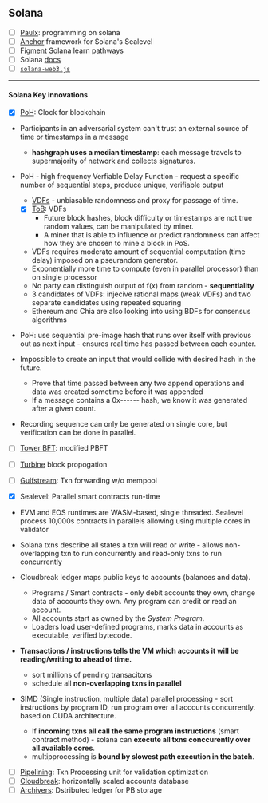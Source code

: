 ## Solana 

- [ ] [Paulx](https://paulx.dev/blog/2021/01/14/programming-on-solana-an-introduction/): programming on solana
- [ ] [Anchor](https://project-serum.github.io/anchor/getting-started/introduction.html) framework for Solana's Sealevel
- [ ] [Figment](https://learn.figment.io/pathways/solana-pathway) Solana learn pathways
- [ ] Solana [docs](https://docs.solana.com/cluster/overview)
- [ ] [`solana-web3.js`](https://github.com/solana-labs/solana-web3.js)

---

#### Solana Key innovations

- [x] [PoH](https://medium.com/solana-labs/proof-of-history-a-clock-for-blockchain-cf47a61a9274): Clock for blockchain

* Participants in an adversarial system can't trust an external source of time or timestamps in a message
	- **hashgraph uses a median timestamp**: each message travels to supermajority of network and collects signatures. 
	
* PoH - high frequency Verfiable Delay Function - request a specific number of sequential steps, produce unique, verifiable output
	- [VDFs](https://dci.mit.edu/vdfday) - unbiasable randomness and proxy for passage of time. 
	- [x] [ToB](https://blog.trailofbits.com/2018/10/12/introduction-to-verifiable-delay-functions-vdfs/): VDFs
		* Future block hashes, block difficulty or timestamps are not true random values, can be manipulated by miner. 
		* A miner that is able to influence or predict randomness can affect how they are chosen to mine a block in PoS. 
	* VDFs requires moderate amount of sequential computation (time delay) imposed on a pseurandom generator.
	* Exponentially more time to compute (even in parallel processor) than on single processor
	* No party can distinguish output of f(x) from random - **sequentiality**
	* 3 candidates of VDFs: injecive rational maps (weak VDFs) and two separate candidates using repeated squaring
	* Ethereum and Chia are also looking into using BDFs for consensus algorithms
* PoH: use sequential pre-image hash that runs over itself with previous out as next input - ensures real time has passed between each counter. 
* Impossible to create an input that would collide with desired hash in the future. 
	- Prove that time passed between any two append operations and data was created sometime before it was appended
	- If a message contains a 0x------ hash, we know it was generated after a given count.
* Recording sequence can only be generated on single core, but verification can be done in parallel.


- [ ] [Tower BFT](https://medium.com/solana-labs/tower-bft-solanas-high-performance-implementation-of-pbft-464725911e79): modified PBFT
- [ ] [Turbine](https://medium.com/solana-labs/turbine-solanas-block-propagation-protocol-solves-the-scalability-trilemma-2ddba46a51db) block propogation
- [ ] [Gulfstream](https://medium.com/solana-labs/gulf-stream-solanas-mempool-less-transaction-forwarding-protocol-d342e72186ad): Txn forwarding w/o mempool

- [x] Sealevel: Parallel smart contracts run-time

* EVM and EOS runtimes are WASM-based, single threaded. Sealevel process 10,000s contracts in parallels allowing using multiple cores in validator
* Solana txns describe all states a txn will read or write - allows non-overlapping txn to run concurrently and read-only txns to run concurrently
* Cloudbreak ledger maps public keys to accounts (balances and data). 
	* Programs / Smart contracts - only debit accounts they own, change data of accounts they own. Any program can credit or read an account.
	* All accounts start as owned by the _System Program_.
	* Loaders load user-defined programs, marks data in accounts as executable, verified bytecode.

* **Transactions / instructions tells the VM which accounts it will be reading/writing to ahead of time.**
	* sort millions of pending transacitons
	* schedule all **non-overlapping txns in parallel**
	
* SIMD (Single instruction, multiple data) parallel processing - sort instructions by program ID, run program over all accounts concurrently. based on CUDA architecture. 
	* If **incoming txns all call the same program instructions** (smart contract method) - solana can **execute all txns conccurently over all available cores**. 
	* multipprocessing is **bound by slowest path execution in the batch**. 



- [ ] [Pipelining](https://solana.com/news/pipelining-in-solana-the-transaction-processing-unit): Txn Processing unit for validation optimization
- [ ] [Cloudbreak](https://medium.com/solana-labs/cloudbreak-solanas-horizontally-scaled-state-architecture-9a86679dcbb1): horizontally scaled accounts database
- [ ] [Archivers](https://solana.com/news/archivers---solana-s-solution-to-petabytes-of-blockchain-data-storage): Dstributed ledger for PB storage
